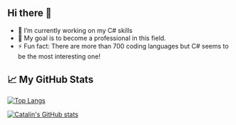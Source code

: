 ## Hi there 👋

- 🔭 I’m currently working on my C# skills
- 🌱 My goal is to become a professional in this field.
- ⚡ Fun fact: There are more than 700 coding languages but C# seems to be the most interesting one!

## &#x1f4c8; My GitHub Stats

[![Top Langs](https://github-readme-stats.vercel.app/api/top-langs/?username=Latviets&hide=java,html,css&theme=radical)](https://github.com/anuraghazra/github-readme-stats)

[![Catalin's GitHub stats](https://github-readme-stats.vercel.app/api?username=Latviets&theme=radical)](https://github.com/anuraghazra/github-readme-stats)

